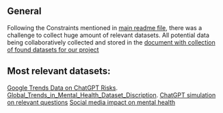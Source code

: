  
 ## General 
 Following the Constraints mentioned in [main readme file](README.md), there was a challenge to collect huge amount of relevant datasets.
 All potential data being collaboratively collected and stored in the [document with collection of found datasets for our project](https://docs.google.com/document/d/1nzOBzuTgNCnghBkFcH8mq7668mJNukuaXoMGSnNw0Zs/edit#heading=h.6j05eaioxy24)

 ## Most relevant datasets:
[Google Trends Data on ChatGPT Risks](2_data_collection/Google_Trends_On_ChatGPT_Risks.md).
[Global_Trends_in_Mental_Health_Dataset_Discription](2_data_collection/Global_Trends_in_Mental_Health_Dataset_Discription.md).
[ChatGPT simulation on relevant questions](https://github.com/MIT-Emerging-Talent/2024-group-03-cdsp/blob/main/3_data_analysis/chatgpt_simulation/README.md)
[Social media impact on mental health](https://github.com/MIT-Emerging-Talent/2024-group-03-cdsp/blob/main/2_data_collection/Social_Media_impact_on_Mental_Health.md)

 
